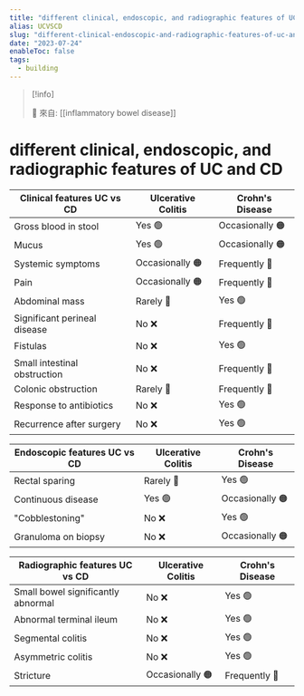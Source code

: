 ```yaml
---
title: "different clinical, endoscopic, and radiographic features of UC and CD"
alias: UCVSCD
slug: "different-clinical-endoscopic-and-radiographic-features-of-uc-and-cd"
date: "2023-07-24"
enableToc: false
tags:
  - building
---
```


> [!info]
>
> 🌱 來自: [[inflammatory bowel disease]]

# different clinical, endoscopic, and radiographic features of UC and CD

| Clinical features UC vs CD   | Ulcerative Colitis | Crohn's Disease |
| ---------------------------- | ------------------ | --------------- |
| Gross blood in stool         | Yes 🟢             | Occasionally 🟠 |
| Mucus                        | Yes 🟢             | Occasionally 🟠 |
| Systemic symptoms            | Occasionally 🟠    | Frequently 🔵   |
| Pain                         | Occasionally 🟠    | Frequently 🔵   |
| Abdominal mass               | Rarely 🔴          | Yes 🟢          |
| Significant perineal disease | No ❌              | Frequently 🔵   |
| Fistulas                     | No ❌              | Yes 🟢          |
| Small intestinal obstruction | No ❌              | Frequently 🔵   |
| Colonic obstruction          | Rarely 🔴          | Frequently 🔵   |
| Response to antibiotics      | No ❌              | Yes 🟢          |
| Recurrence after surgery     | No ❌              | Yes 🟢          |

| Endoscopic features UC vs CD | Ulcerative Colitis | Crohn's Disease |
| ---------------------------- | ------------------ | --------------- |
| Rectal sparing               | Rarely 🔴          | Yes 🟢          |
| Continuous disease           | Yes 🟢             | Occasionally 🟠 |
| "Cobblestoning"              | No ❌              | Yes 🟢          |
| Granuloma on biopsy          | No ❌              | Occasionally 🟠 |

| Radiographic features UC vs CD     | Ulcerative Colitis | Crohn's Disease |
| ---------------------------------- | ------------------ | --------------- |
| Small bowel significantly abnormal | No ❌              | Yes 🟢          |
| Abnormal terminal ileum            | No ❌              | Yes 🟢          |
| Segmental colitis                  | No ❌              | Yes 🟢          |
| Asymmetric colitis                 | No ❌              | Yes 🟢          |
| Stricture                          | Occasionally 🟠    | Frequently 🔵   |
